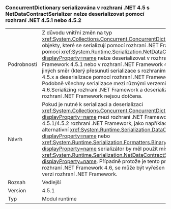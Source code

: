 ### <a name="a-concurrentdictionary-serialized-in-net-45-with-netdatacontractserializer-cannot-be-deserialized-by-net-451-or-452"></a>ConcurrentDictionary serializována v rozhraní .NET 4.5 s NetDataContractSerializer nelze deserializovat pomocí rozhraní .NET 4.5.1 nebo 4.5.2

|   |   |
|---|---|
|Podrobnosti|Z důvodu vnitřní změn na typ <xref:System.Collections.Concurrent.ConcurrentDictionary%602> objekty, které se serializují pomocí rozhraní .NET Framework 4.5 pomocí <xref:System.Runtime.Serialization.NetDataContractSerializer?displayProperty=name> nelze deserializovat v rozhraní .NET Framework 4.5.1 nebo v rozhraní .NET Framework 4.5.2.Note v jiných směr (který přesunutí serializace s rozhraním .NET Framework 4.5.x a deserializace pomocí rozhraní .NET Framework 4.5) funguje. Podobně všechny serializace mezi různými verzemi 4.x pracuje s 4.6.Serializing rozhraní .NET Framework a deserializaci z jedné verze rozhraní .NET Framework nejsou dotčena.|
|Návrh|Pokud je nutné k serializaci a deserializaci <xref:System.Collections.Concurrent.ConcurrentDictionary%602?displayProperty=name> mezi rozhraní .NET Framework 4.5 a 4.5.1/4.5.2 rozhraní .NET Framework, jako například serializátor alternativní <xref:System.Runtime.Serialization.DataContractSerializer?displayProperty=name> nebo <xref:System.Runtime.Serialization.Formatters.Binary.BinaryFormatter?displayProperty=name> serializátor by měl použít místo <xref:System.Runtime.Serialization.NetDataContractSerializer?displayProperty=name>. Případně protože je tento problém řešit v rozhraní .NET Framework 4.6, se může být vyřešen upgrade na tuto verzi rozhraní .NET Framework.|
|Rozsah|Vedlejší|
|Version|4.5.1|
|Typ|Modul runtime|

